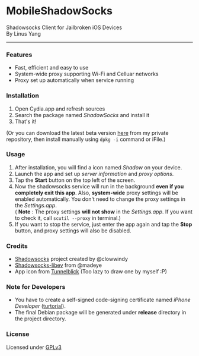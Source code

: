 MobileShadowSocks
=========
Shadowsocks Client for Jailbroken iOS Devices     
By Linus Yang     

------

### Features
* Fast, efficient and easy to use
* System-wide proxy supporting Wi-Fi and Celluar networks
* Proxy set up automatically when service running

### Installation
1. Open Cydia.app and refresh sources
2. Search the package named *ShadowSocks* and install it
3. That's it!

(Or you can download the latest beta version [here](http://yangapp.googlecode.com/svn/debs/ShadowSocks-iOS-linusyang.deb) from my private repository, then install manually using `dpkg -i` command or iFile.)

### Usage
1. After installation, you will find a icon named *Shadow* on your device.
2. Launch the app and set up *server information* and *proxy options*.
3. Tap the **Start** button on the top left of the screen.
4. Now the shadowsocks service will run in the background **even if you completely exit this app**. Also, **system-wide** proxy settings will be enabled automatically. You don't need to change the proxy settings in the *Settings.app*.    
( **Note** : The proxy settings **will not show** in the *Settings.app*. If you want to check it, call `scutil --proxy` in terminal.)
5. If you want to stop the service, just enter the app again and tap the **Stop** button, and proxy settings will also be disabled.

### Credits
* [Shadowsocks](https://github.com/clowwindy/shadowsocks) project created by @clowwindy
* [Shadowsocks-libev](https://github.com/madeye/shadowsocks-libev) from @madeye
* App icon from [Tunnelblick](https://tunnelblick.googlecode.com) (Too lazy to draw one by myself :P)

### Note for Developers
* You have to create a self-signed code-signing certificate named *iPhone Developer* ([turtorial](https://developer.apple.com/library/mac/#documentation/Security/Conceptual/CodeSigningGuide/Procedures/Procedures.html)).
* The final Debian package will be generated under **release** directory in the project directory.

### License
Licensed under [GPLv3](http://www.gnu.org/licenses/gpl.html)
